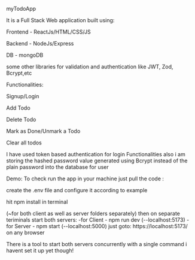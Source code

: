 myTodoApp

It is a Full Stack Web application built using:


Frontend - ReactJs/HTML/CSS/JS

Backend - NodeJs/Express

DB - mongoDB

some other libraries for validation and authentication like JWT, Zod, Bcrypt,etc

Functionalities:


Signup/Login

Add Todo


Delete Todo

Mark as Done/Unmark a Todo

Clear all todos

I have used token based authentication for login Functionalities also i am storing the hashed password value generated using Bcrypt instead of the plain password into the database for user

Demo: To check run the app in your machine just pull the code :


create the .env file and configure it according to example

hit npm install in terminal

(~for both client as well as server folders separately)
then on separate teriminals start both servers:
  -for Client - npm run dev (--localhost:5173)
  -for Server - npm start
(--localhost:5000)
just goto: https://localhost:5173/ on any browser

There is a tool to start both servers concurrently with a single command i havent set it up yet though!

